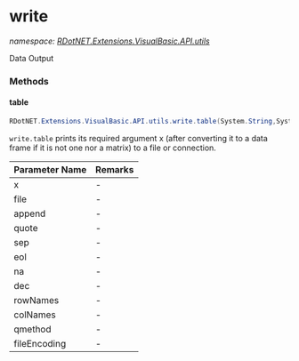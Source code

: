 ﻿# write
_namespace: [RDotNET.Extensions.VisualBasic.API.utils](./index.md)_

Data Output



### Methods

#### table
```csharp
RDotNET.Extensions.VisualBasic.API.utils.write.table(System.String,System.String,System.Boolean,System.Boolean,System.String,System.String,System.String,System.String,System.Boolean,System.Boolean,RDotNET.Extensions.VisualBasic.API.utils.write.qmethods,System.String)
```
``write.table`` prints its required argument x (after converting it to a data frame if it is not one nor a matrix) to a file or connection.

|Parameter Name|Remarks|
|--------------|-------|
|x|-|
|file|-|
|append|-|
|quote|-|
|sep|-|
|eol|-|
|na|-|
|dec|-|
|rowNames|-|
|colNames|-|
|qmethod|-|
|fileEncoding|-|



